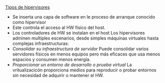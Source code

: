 [Tipos de hipervisores](VM-hipervisores-virtualizaciones#Tipos%20de%20hipervisores)
- Se inserta una capa de software en le proceso de arranque conocido como hipervisor
- Este controla el acceso al HW físico del host.
- Los controladores de HW se instalan en el host
Los hipervisores adminen multiples escenarios, desde simples máquinas virtuales hasta complejas infraestructuras:
- *Consolidar su infraestructura de servidor* Puede consolidar varios servidores físicos en menos equipos pero más eficaces que usa menos espacios y consumen menos energía.
- *Proporcionar un entorno de desarrollo o prueba virtual* La vritualizacicón proporciona medios para reproducir o probar entornos sin necesidad de adquirir o mantener el HW.